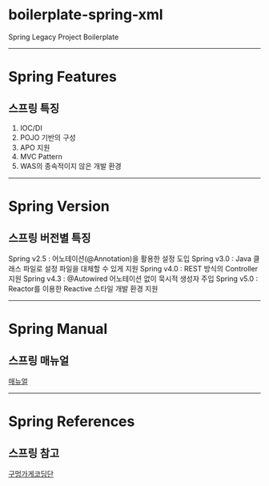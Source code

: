 # boilerplate-spring-xml
Spring Legacy Project Boilerplate

---

# Spring Features
## 스프링 특징
1. IOC/DI
2. POJO 기반의 구성
3. APO 지원
4. MVC Pattern
5. WAS의 종속적이지 않은 개발 환경

---

# Spring Version
## 스프링 버전별 특징
Spring v2.5 : 어노테이션(@Annotation)을 활용한 설정 도입
Spring v3.0 : Java 클래스 파일로 설정 파일을 대체할 수 있게 지원
Spring v4.0 : REST 방식의 Controller 지원
Spring v4.3 : @Autowired 어노테이션 없이 묵시적 생성자 주입
Spring v5.0 : Reactor를 이용한 Reactive 스타일 개발 환경 지원

---

# Spring Manual
## 스프링 매뉴얼
[매뉴얼](https://edmanyi-cm.tistory.com/)

---

# Spring References
## 스프링 참고
[구멍가게코딩단](https://cafe.naver.com/gugucoding)